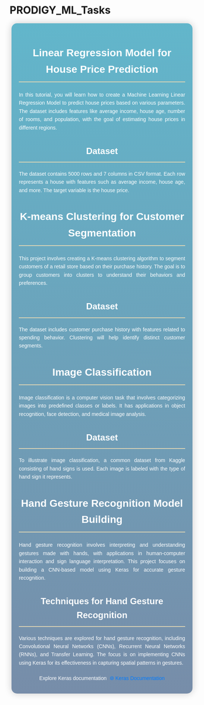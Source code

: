 # PRODIGY_ML_Tasks
<div style="font-family: 'Arial', sans-serif; max-width: 90%; margin: 0 auto; text-align: justify; line-height: 1.6; background: linear-gradient(to bottom, #62b6cb, #778da9); padding: 20px; border-radius: 15px; box-shadow: 0px 0px 20px rgba(0, 0, 0, 0.2); color: #D2C9B8;">

  <!-- Task 1: Linear Regression Model for House Price Prediction -->
  <div style="text-align: center; margin-bottom: 20px;">
    <h2 style="color: #fff; font-size: 28px; border-bottom: 2px solid #E4D8B4; padding-bottom: 10px;">Linear Regression Model for House Price Prediction</h2>
  </div>

  <div style="color: #fff; margin-bottom: 20px;">
    <p style="margin-bottom: 10px;">In this tutorial, you will learn how to create a Machine Learning Linear Regression Model to predict house prices based on various parameters. The dataset includes features like average income, house age, number of rooms, and population, with the goal of estimating house prices in different regions.</p>
  </div>

  <div style="text-align: center; margin-bottom: 20px;">
    <h2 style="color: #fff; font-size: 24px; border-bottom: 2px solid #E4D8B4; padding-bottom: 10px;">Dataset</h2>
  </div>

  <p style="color: #fff; margin-bottom: 20px;">The dataset contains 5000 rows and 7 columns in CSV format. Each row represents a house with features such as average income, house age, and more. The target variable is the house price.</p>

  <!-- Task 2: K-means Clustering for Customer Segmentation -->
  <div style="text-align: center; margin-bottom: 20px;">
    <h2 style="color: #fff; font-size: 28px; border-bottom: 2px solid #E4D8B4; padding-bottom: 10px;">K-means Clustering for Customer Segmentation</h2>
  </div>

  <div style="color: #fff; margin-bottom: 20px;">
    <p style="margin-bottom: 10px;">This project involves creating a K-means clustering algorithm to segment customers of a retail store based on their purchase history. The goal is to group customers into clusters to understand their behaviors and preferences.</p>
  </div>

  <div style="text-align: center; margin-bottom: 20px;">
    <h2 style="color: #fff; font-size: 24px; border-bottom: 2px solid #E4D8B4; padding-bottom: 10px;">Dataset</h2>
  </div>

  <p style="color: #fff; margin-bottom: 20px;">The dataset includes customer purchase history with features related to spending behavior. Clustering will help identify distinct customer segments.</p>

  <!-- Task 3: Image Classification -->
  <div style="text-align: center; margin-bottom: 20px;">
    <h2 style="color: #fff; font-size: 28px; border-bottom: 2px solid #E4D8B4; padding-bottom: 10px;">Image Classification</h2>
  </div>

  <div style="color: #fff; margin-bottom: 20px;">
    <p style="margin-bottom: 10px;">Image classification is a computer vision task that involves categorizing images into predefined classes or labels. It has applications in object recognition, face detection, and medical image analysis.</p>
  </div>

  <div style="text-align: center; margin-bottom: 20px;">
    <h2 style="color: #fff; font-size: 24px; border-bottom: 2px solid #E4D8B4; padding-bottom: 10px;">Dataset</h2>
  </div>

  <p style="color: #fff; margin-bottom: 20px;">To illustrate image classification, a common dataset from Kaggle consisting of hand signs is used. Each image is labeled with the type of hand sign it represents.</p>

  <!-- Task 4: Hand Gesture Recognition Model Building -->
  <div style="text-align: center; margin-bottom: 20px;">
    <h2 style="color: #fff; font-size: 28px; border-bottom: 2px solid #E4D8B4; padding-bottom: 10px;">Hand Gesture Recognition Model Building</h2>
  </div>

  <div style="color: #fff; margin-bottom: 20px;">
    <p style="margin-bottom: 10px;">Hand gesture recognition involves interpreting and understanding gestures made with hands, with applications in human-computer interaction and sign language interpretation. This project focuses on building a CNN-based model using Keras for accurate gesture recognition.</p>
  </div>

  <div style="text-align: center; margin-bottom: 20px;">
    <h2 style="color: #fff; font-size: 24px; border-bottom: 2px solid #E4D8B4; padding-bottom: 10px;">Techniques for Hand Gesture Recognition</h2>
  </div>

  <p style="color: #fff; margin-bottom: 20px;">Various techniques are explored for hand gesture recognition, including Convolutional Neural Networks (CNNs), Recurrent Neural Networks (RNNs), and Transfer Learning. The focus is on implementing CNNs using Keras for its effectiveness in capturing spatial patterns in gestures.</p>

  <div style="text-align: center;">
    <p style="color: #fff; margin-bottom: 10px;">
      Explore Keras documentation
      <a href="https://keras.io/" target="_blank" style="text-decoration: none; color: #007BFF; margin-left: 5px;">
        🌐 Keras Documentation
      </a>
    </p>
  </div>

</div>
